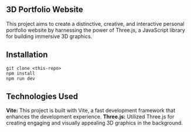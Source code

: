 ## 3D Portfolio Website

This project aims to create a distinctive, creative, and interactive personal portfolio website by harnessing the power of Three.js, a JavaScript library for building immersive 3D graphics.

## Installation
```
git clone <this-repo>
npm install
npm run dev
```

## Technologies Used
**Vite:** This project is built with Vite, a fast development framework that enhances the development experience.
**Three.js:** Utilized Three.js for creating engaging and visually appealing 3D graphics in the background.
